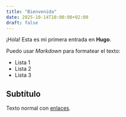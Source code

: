 ```yaml
---
title: "Bienvenida"
date: 2025-10-14T10:00:00+02:00
draft: false
---
```


¡Hola! Esta es mi primera entrada en **Hugo**. 

Puedo usar *Markdown* para formatear el texto:

- Lista 1
- Lista 2
- Lista 3

## Subtítulo

Texto normal con [enlaces](https://gohugo.io).
